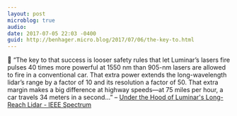 ```yaml
---
layout: post
microblog: true
audio: 
date: 2017-07-05 22:03 -0400
guid: http://benhager.micro.blog/2017/07/06/the-key-to.html
---
```

🚗 “The key to that success is looser safety rules that let Luminar’s lasers fire pulses 40 times more powerful at 1550 nm than 905-nm lasers are allowed to fire in a conventional car. That extra power extends the long-wavelength lidar’s range by a factor of 10 and its resolution a factor of 50. That extra margin makes a big difference at highway speeds—at 75 miles per hour, a car travels 34 meters in a second…” – [Under the Hood of Luminar's Long-Reach Lidar - IEEE Spectrum](http://spectrum.ieee.org/cars-that-think/transportation/self-driving/under-the-hood-of-luminars-long-reach-lidar)
